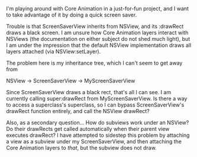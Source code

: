 I'm playing around with Core Animation in a just-for-fun project, and I want to take advantage of it by doing a quick screen saver.

Trouble is that ScreenSaverView inherits from NSView, and its :drawRect draws a black screen. I am unsure how Core Animation layers interact with NSViews (the documentation on either subject do not shed much light), but I am under the impression that the default NSView implementation draws all layers attached (via NSView:setLayer).

The problem here is my inheritance tree, which I can't seem to get away from

NSView -> ScreenSaverView -> MyScreenSaverView

Since ScreenSaverView draws a black rect, that's all I can see. I am currently calling super:drawRect from MyScreenSaverView. Is there a way to access a superclass's superclass, so I can bypass ScreenSaverView's drawRect function entirely, and call the NSView drawRect?

Also, as a secondary question... How do subviews work under an NSView? Do their drawRects get called automatically when their parent view executes drawRect? I have attempted to sidestep this problem by attaching a view as a subview under my ScreenSaverView, and then attaching the Core Animation layers to *that*, but the subview does not draw.
